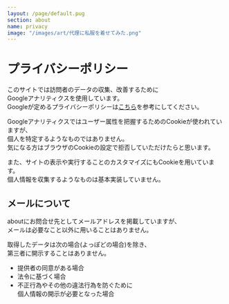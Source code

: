 ```yaml
---
layout: /page/default.pug
section: about
name: privacy
image: "/images/art/代理に私服を着せてみた.png"
---
```


# プライバシーポリシー

このサイトでは訪問者のデータの収集、改善するために\
Googleアナリティクスを使用しています。\
Googleが定めるプライバシーポリシーは[こちら](https://support.google.com/analytics/topic/2919631?hl=ja&ref_topic=1008008)を参考にしてください。

Googleアナリティクスではユーザー属性を把握するためのCookieが使われていますが、\
個人を特定するようなものではありません。\
気になる方はブラウザのCookieの設定で拒否していただけたらと思います。

また、サイトの表示や実行することのカスタマイズにもCookieを用いています。\
個人情報を収集するようなものは基本実装していません。

## メールについて

aboutにお問合せ先としてメールアドレスを掲載していますが、\
メールは必要なこと以外に用いることはありません。

取得したデータは次の場合(よっぽどの場合)を除き、\
第三者に開示することはありません。

- 提供者の同意がある場合
- 法令に基づく場合
- 不正行為やその他の違法行為を防ぐために
  \
  個人情報の開示が必要となった場合
